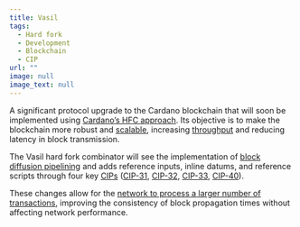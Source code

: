 ```yaml
---
title: Vasil
tags:
  - Hard fork
  - Development
  - Blockchain
  - CIP
url: ""
image: null
image_text: null
---
```


A significant protocol upgrade to the Cardano blockchain that will soon be implemented using [Cardano’s HFC approach](https://docs.cardano.org/core-concepts/about-hard-forks). Its objective is to make the blockchain more robust and [scalable](https://www.essentialcardano.io/glossary/scalability), increasing [throughput](https://www.essentialcardano.io/glossary/throughput) and reducing latency in block transmission.

The Vasil hard fork combinator will see the implementation of [block diffusion pipelining](https://iohk.io/en/blog/posts/2022/02/01/introducing-pipelining-cardanos-consensus-layer-scaling-solution/) and adds reference inputs, inline datums, and reference scripts through four key [CIPs](https://www.essentialcardano.io/glossary/cip) ([CIP-31](https://cips.cardano.org/cips/cip31/), [CIP-32](https://cips.cardano.org/cips/cip32/), [CIP-33](https://cips.cardano.org/cips/cip33/), [CIP-40](https://github.com/cardano-foundation/CIPs/pull/216)).

These changes allow for the [network to process a larger number of transactions](https://iohk.io/en/blog/posts/2022/03/21/increasing-the-transaction-throughput-of-cardano/), improving the consistency of block propagation times without affecting network performance.
